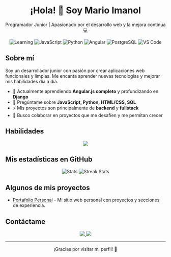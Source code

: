 <!-- ==================== Header ==================== -->
<h1 align="center">¡Hola! 👋 Soy Mario Imanol</h1>
<p align="center">Programador Junior | Apasionado por el desarrollo web y la mejora continua 💻</p>

<!-- ==================== Badges ==================== -->
<p align="center">
  <img src="https://img.shields.io/badge/Status-Learning-blue" alt="Learning"/>
  <img src="https://img.shields.io/badge/Frontend-Javascript-orange" alt="JavaScript"/>
  <img src="https://img.shields.io/badge/Backend-Python-blueviolet" alt="Python"/>
  <img src="https://img.shields.io/badge/Frameworks-Angular-red" alt="Angular"/>
  <img src="https://img.shields.io/badge/Database-PostgreSQL-blue" alt="PostgreSQL"/>
  <img src="https://img.shields.io/badge/Editor-VSCode-blue" alt="VS Code"/>
</p>

<!-- ==================== About Me ==================== -->
## Sobre mí
Soy un desarrollador junior con pasión por crear aplicaciones web funcionales y limpias. Me encanta aprender nuevas tecnologías y mejorar mis habilidades día a día.  

- 🌱 Actualmente aprendiendo **Angular.js completo** y profundizando en **Django**  
- 💬 Pregúntame sobre **JavaScript, Python, HTML/CSS, SQL**  
- ⚡ Mis proyectos son principalmente de **backend** y **fullstack**  
- 🎯 Busco colaborar en proyectos que me desafíen y me permitan crecer  

<!-- ==================== Skills ==================== -->
## Habilidades
<div align="center">
  <img src="https://skillicons.dev/icons?i=js,ts,html,css,angular,python,django,git,github" />
</div>

<!-- ==================== GitHub Stats ==================== -->
## Mis estadísticas en GitHub
<p align="center">
  <img src="https://github-readme-stats.vercel.app/api?username=NASA312&show_icons=true&theme=radical&count_private=true" alt="Stats" />
  <img src="https://github-readme-streak-stats.herokuapp.com/?user=NASA312&theme=radical" alt="Streak Stats" />
</p>

<!-- ==================== Projects ==================== -->
## Algunos de mis proyectos
- [Portafolio Personal](https://github.com/NASA312/portafolio) - Mi sitio web personal con proyectos y secciones de experiencia.

<!-- ==================== Contact ==================== -->
## Contáctame
<p align="center">
  <a href="www.linkedin.com/in/mario-imanol-mata-gómez-62515832a" target="_blank">
    <img src="https://img.shields.io/badge/LinkedIn-Mario%20Imanol-blue?logo=linkedin&logoColor=white"/>
  </a>
  <a href="mailto:maimmago@gmail.com">
    <img src="https://img.shields.io/badge/Email-Contact-red?logo=gmail&logoColor=white"/>
  </a>
</p>

---

<p align="center">¡Gracias por visitar mi perfil! 🚀</p>
